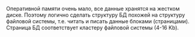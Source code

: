 Оперативной памяти очень мало, все данные хранятся на жестком диске. Поэтому логично сделать структуру БД похожей на структуру файловой системы, т.е. читать и писать данные блоками (страницами). 
Страница БД соответствует кластеру файловой системы (4-16 Kb).
